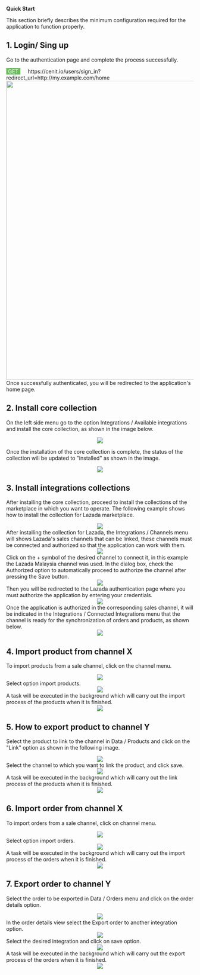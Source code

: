 **Quick Start**

This section briefly describes the minimum configuration required for the application to function properly.

## 1. Login/ Sing up

Go to the authentication page and complete the process successfully.
<div style="background-color:#6BBD5B; color:white; border:0px solid brown;border-radius:0px; float:left; padding-right: 5px; padding-left: 5px; margin-right:20px;"> GET </div> https://cenit.io/users/sign_in?redirect_url=http://my.example.com/home
	<div align=center>
		<img width="800" src="assets/images/user-guide/sign_in.jpg"/>
	</div>
Once successfully authenticated, you will be redirected to the application's home page.

## 2. Install core collection
On the left side menu go to the option Integrations / Available integrations and install the core collection, as shown in the image below.
    <div align=center>
        <img src="assets/images/user-guide/install_collection.jpg">
    </div>

Once the installation of the core collection is complete, the status of the collection will be updated to "installed" as shown in the image.
    <div align=center>
        <img src="assets/images/user-guide/omna_collection_installed.jpg">
    </div>

## 3. Install integrations collections 

After installing the core collection, proceed to install the collections of the marketplace in which you want to operate. The following example shows how to install the collection for Lazada marketplace.
    <div align=center>
        <img src="assets/images/user-guide/install_lazada_collection.jpg">
    </div>
After installing the collection for Lazada, the Integrations / Channels menu will shows Lazada's sales channels that can be linked, these channels must be connected and authorized so that the application can work with them.
    <div align=center>
        <img src="assets/images/user-guide/channels.jpg">
    </div>
Click on the + symbol of the desired channel to connect it, in this example the Lazada Malaysia channel was used. In the dialog box, check the Authorized option to automatically proceed to authorize the channel after pressing the Save button.
    <div align=center>
        <img src="assets/images/user-guide/connecting_lazada_my_channel.jpg">
    </div>
Then you will be redirected to the Lazada authentication page where you must authorize the application by entering your credentials.
    <div align=center>
        <img src="assets/images/user-guide/lazada_authorization_request.jpg">
    </div>
Once the application is authorized in the corresponding sales channel, it will be indicated in the Integrations / Connected Integrations menu that the channel is ready for the synchronization of orders and products, as shown below.
    <div align=center>
        <img src="assets/images/user-guide/lazada_channel_authorized.jpg">
    </div>


## 4. Import product from channel X

To import products from a sale channel, click on the channel menu.
    <div align=center>
        <img src="assets/images/user-guide/lazada_channel_menu.jpg">
    </div>
Select option import products.
    <div align=center>
        <img src="assets/images/user-guide/import_products.jpg">
    </div>
A task will be executed in the background which will carry out the import process of the products when it is finished.
    <div align=center>
        <img src="assets/images/user-guide/import_products_task.jpg">
    </div>


## 5. How to export product to channel Y

Select the product to link to the channel in Data / Products and click on the "Link" option as shown in the following image.
    <div align=center>
        <img src="assets/images/user-guide/link_product_to_channel.jpg">
    </div>
Select the channel to which you want to link the product, and click save.
    <div align=center>
        <img src="assets/images/user-guide/link_product_to_channel_2.jpg">
    </div>
A task will be executed in the background which will carry out the link process of the products when it is finished.
    <div align=center>
        <img src="assets/images/user-guide/link_product_task.jpg">
    </div>
## 6. Import order from channel X

To import orders from a sale channel, click on channel menu.
    <div align=center>
        <img src="assets/images/user-guide/lazada_channel_menu.jpg">
    </div>
Select option import orders.
    <div align=center>
        <img src="assets/images/user-guide/import_orders.jpg">
    </div>
A task will be executed in the background which will carry out the import process of the orders when it is finished.
    <div align=center>
        <img src="assets/images/user-guide/import_orders_task.jpg">
    </div>
## 7. Export order to channel Y

Select the order to be exported in Data / Orders menu and click on the order details option.
    <div align=center>
        <img src="assets/images/user-guide/order_details.jpg">
    </div>
In the order details view select the Export order to another integration option.
    <div align=center>
        <img src="assets/images/user-guide/export_to_another_integration.jpg">
    </div>
Select the desired integration and click on save option.
    <div align=center>
        <img src="assets/images/user-guide/export_order_to_integration.jpg">
    </div>
A task will be executed in the background which will carry out the export process of the orders when it is finished.
    <div align=center>
        <img src="assets/images/user-guide/export_order_task.jpg">
    </div>
